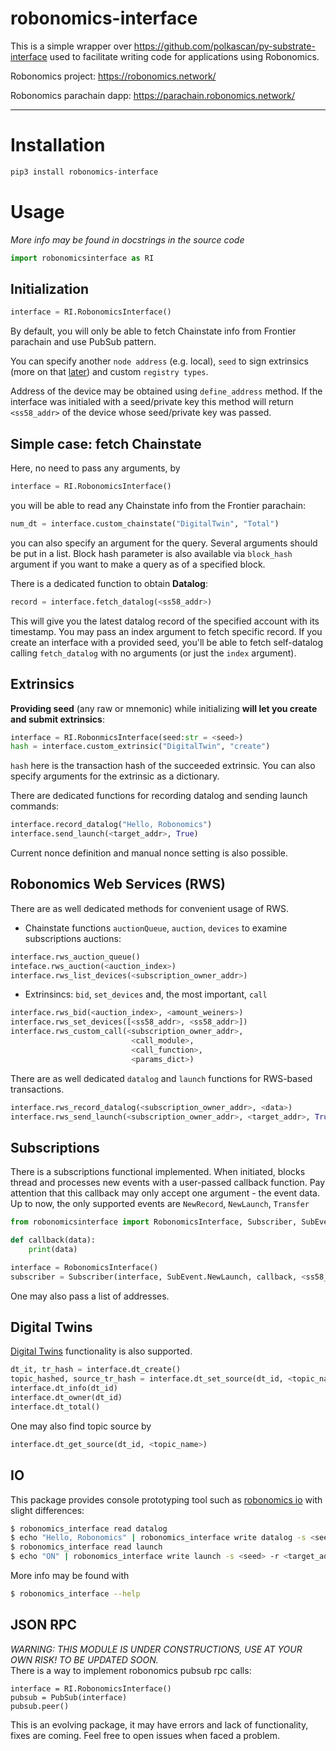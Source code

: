 # robonomics-interface
This is a simple wrapper over https://github.com/polkascan/py-substrate-interface used to facilitate writing code for applications using Robonomics.

Robonomics project: https://robonomics.network/

Robonomics parachain dapp: https://parachain.robonomics.network/
_______
# Installation 
```bash
pip3 install robonomics-interface
```
# Usage
*More info may be found in docstrings in the source code*
```python
import robonomicsinterface as RI
```
## Initialization
```python
interface = RI.RobonomicsInterface()
```
By default, you will only be able to fetch Chainstate info from Frontier parachain and use PubSub pattern.  

You can specify another `node address` (e.g. local), `seed` to sign extrinsics (more on that [later](#extrinsics)) 
and custom `registry types`.

Address of the device may be obtained using `define_address` method. If the interface was initialed with a seed/private key
this method will return `<ss58_addr>` of the device whose seed/private key was passed.

## Simple case: fetch Chainstate
Here, no need to pass any arguments, by
```python
interface = RI.RobonomicsInterface()
```
you will be able to read any Chainstate info from the Frontier parachain:
```python
num_dt = interface.custom_chainstate("DigitalTwin", "Total")
```
you can also specify an argument for the query. Several arguments should be put in a list. Block hash parameter is 
also available via `block_hash` argument if you want to make a query as of a specified block.

There is a dedicated function to obtain **Datalog**:
```python
record = interface.fetch_datalog(<ss58_addr>)
```
This will give you the latest datalog record of the specified account with its timestamp. You may pass an index argument to fetch specific record. If you create an interface with a provided seed, you'll be able to fetch self-datalog calling `fetch_datalog` with no arguments (or just the `index` argument). 

## Extrinsics
**Providing seed** (any raw or mnemonic) while initializing **will let you create and submit extrinsics**:
```python
interface = RI.RobonmicsInterface(seed:str = <seed>)
hash = interface.custom_extrinsic("DigitalTwin", "create")
```
`hash` here is the transaction hash of the succeeded extrinsic. You can also specify arguments for the extrinsic as a dictionary.

There are dedicated functions for recording datalog and sending launch commands:
```python
interface.record_datalog("Hello, Robonomics")
interface.send_launch(<target_addr>, True)
```
Current nonce definition and manual nonce setting is also possible.

## Robonomics Web Services (RWS)
There are as well dedicated methods for convenient usage of RWS.
- Chainstate functions `auctionQueue`, `auction`, `devices` to examine subscriptions auctions:
```python
interface.rws_auction_queue()
inteface.rws_auction(<auction_index>)
interface.rws_list_devices(<subscription_owner_addr>)
```
- Extrinsincs: `bid`, `set_devices` and, the most important, `call`
```python
interface.rws_bid(<auction_index>, <amount_weiners>)
interface.rws_set_devices([<ss58_addr>, <ss58_addr>])
interface.rws_custom_call(<subscription_owner_addr>,
                           <call_module>,
                           <call_function>,
                           <params_dict>)
```
There are as well dedicated `datalog` and `launch` functions for RWS-based transactions.
```python
interface.rws_record_datalog(<subscription_owner_addr>, <data>)
interface.rws_send_launch(<subscription_owner_addr>, <target_addr>, True)
```

## Subscriptions
There is a subscriptions functional implemented. When initiated, blocks thread and processes new events with a user-passed 
callback function. Pay attention that this callback may only accept one argument - the event data. Up to now, the only supported 
events are `NewRecord`, `NewLaunch`, `Transfer`
```python
from robonomicsinterface import RobonomicsInterface, Subscriber, SubEvent

def callback(data):
    print(data)

interface = RobonomicsInterface()
subscriber = Subscriber(interface, SubEvent.NewLaunch, callback, <ss58_addr>)
```
One may also pass a list of addresses.

## Digital Twins
[Digital Twins](https://wiki.robonomics.network/docs/en/digital-twins/) functionality is also supported.
```python
dt_it, tr_hash = interface.dt_create()
topic_hashed, source_tr_hash = interface.dt_set_source(dt_id, <topic_name>, <ss58_source_addr>)
interface.dt_info(dt_id)
interface.dt_owner(dt_id)
interface.dt_total()
```
One may also find topic source by
```python
interface.dt_get_source(dt_id, <topic_name>)
```
## IO
This package provides console prototyping tool such as [robonomics io](https://wiki.robonomics.network/docs/en/rio-overview/)
with slight differences:
```bash
$ robonomics_interface read datalog
$ echo "Hello, Robonomics" | robonomics_interface write datalog -s <seed>
$ robonomics_interface read launch
$ echo "ON" | robonomics_interface write launch -s <seed> -r <target_addr>
```
More info may be found with 
```bash
$ robonomics_interface --help
```

## JSON RPC
*WARNING: THIS MODULE IS UNDER CONSTRUCTIONS, USE AT YOUR OWN RISK! TO BE UPDATED SOON.*  
There is a way to implement robonomics pubsub rpc calls:

```python3
interface = RI.RobonomicsInterface()
pubsub = PubSub(interface)
pubsub.peer()
```

This is an evolving package, it may have errors and lack of functionality, fixes are coming.
Feel free to open issues when faced a problem.